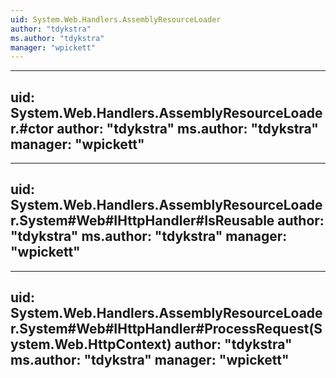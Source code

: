 ```yaml
---
uid: System.Web.Handlers.AssemblyResourceLoader
author: "tdykstra"
ms.author: "tdykstra"
manager: "wpickett"
---
```


---
uid: System.Web.Handlers.AssemblyResourceLoader.#ctor
author: "tdykstra"
ms.author: "tdykstra"
manager: "wpickett"
---

---
uid: System.Web.Handlers.AssemblyResourceLoader.System#Web#IHttpHandler#IsReusable
author: "tdykstra"
ms.author: "tdykstra"
manager: "wpickett"
---

---
uid: System.Web.Handlers.AssemblyResourceLoader.System#Web#IHttpHandler#ProcessRequest(System.Web.HttpContext)
author: "tdykstra"
ms.author: "tdykstra"
manager: "wpickett"
---
